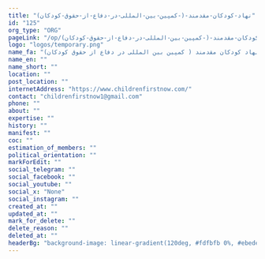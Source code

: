 ```yaml
---
title: "نهاد-کودکان-مقدمند-(-کمپین-بین-المللی-در-دفاع-از-حقوق-کودکان)"
id: "125"
org_type: "ORG"
pageLink: "/op/نهاد-کودکان-مقدمند-(-کمپین-بین-المللی-در-دفاع-از-حقوق-کودکان)"
logo: "logos/temporary.png"
name_fa: "نهاد کودکان مقدمند ( کمپین بین المللی در دفاع از حقوق کودکان)"
name_en: ""
name_short: ""
location: ""
post_location: ""
internetAddress: "https://www.childrenfirstnow.com/"
contact: "childrenfirstnow1@gmail.com"
phone: ""
about: ""
expertise: ""
history: ""
manifest: ""
coc: ""
estimation_of_members: ""
political_orientation: ""
markForEdit: ""
social_telegram: ""
social_facebook: ""
social_youtube: ""
social_x: "None"
social_instagram: ""
created_at: ""
updated_at: ""
mark_for_delete: ""
delete_reason: ""
deleted_at: ""
headerBg: "background-image: linear-gradient(120deg, #fdfbfb 0%, #ebedee 100%);"
---
```


